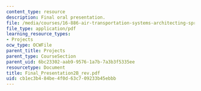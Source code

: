 ```yaml
---
content_type: resource
description: Final oral presentation.
file: /media/courses/16-886-air-transportation-systems-architecting-spring-2004/cb1ec3b484be4f0d63c709233b45ebbb_Final_Presentation2B_rev.pdf
file_type: application/pdf
learning_resource_types:
- Projects
ocw_type: OCWFile
parent_title: Projects
parent_type: CourseSection
parent_uid: 6bc23302-aab9-9576-1a7b-7a3b3f5335ee
resourcetype: Document
title: Final_Presentation2B_rev.pdf
uid: cb1ec3b4-84be-4f0d-63c7-09233b45ebbb
---
```

